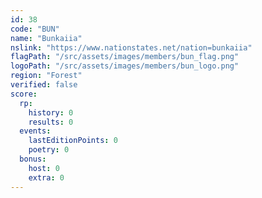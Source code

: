 ```yaml
---
id: 38
code: "BUN"
name: "Bunkaiia"
nslink: "https://www.nationstates.net/nation=bunkaiia"
flagPath: "/src/assets/images/members/bun_flag.png"
logoPath: "/src/assets/images/members/bun_logo.png"
region: "Forest"
verified: false
score:
  rp:
    history: 0
    results: 0
  events:
    lastEditionPoints: 0
    poetry: 0
  bonus:
    host: 0
    extra: 0
---
```

